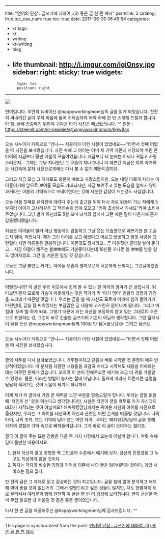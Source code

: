 
---
title: "연어의 단상 : 글쓰기에 대하여..(3) 좋은 글 한 편 예시"
permlink: 3
catalog: true
toc_nav_num: true
toc: true
date: 2017-06-30 06:49:54
categories:
- kr
tags:
- kr
- writing
- kr-writing
- blog
- life
thumbnail: http://i.imgur.com/igiOnsy.jpg
sidebar:
    right:
        sticky: true
widgets:
    -
        type: toc
        position: right
---


![](http://i.imgur.com/igiOnsy.jpg)

연어입니다. 우연히 뉴비이신 @happyworkingmom님의 글을 읽게 되었습니다. 잔잔히 써내려간 글이 무척 마음에 들어 저작권자의 허락 하에 한 번 소개해 드릴까 합니다. 아 참, 글에 집중하기 위하여 귀여운 아기 사진은 빼보았습니다. ^^
원문 : https://steemit.com/kr-newbie/@happyworkingmom/6gw8ag 

---

오늘 시누이가 카톡으로 "언니~~ 지웅이가 이런 시절이 있었네요~~"라면서 첫째 어렸을 때 사진을 보내왔습니다. 사진 속에 그 아이는 이미 제 기억 저편에 저장되어 버린 큰 아이의 지금보다 훨씬 어릴적 모습이었습니다. 지금보니 제 눈에는 어찌나 귀엽고 사랑스러운지... 그때는 그냥 지나쳤던 그 모습이 지나고나니 더 예쁜건 지금은 이미 과거라는 시간속에 묻혀 사진으로밖에는 다시 볼 수 없기 때문이겠지요.

그리고 지금 모습 그 자체로도 충분히 예쁘고 사랑스럽지만, 오늘 내일 다르게 자라는 아이들이기에 앞으로 보여줄 모습도 기대되지만, 지금 보여주고 있는 모습을 얼마지 않아 과거라는 이름의 기억속으로 보내야한다는 것에 서운한 감정이 드는것도 사실입니다.

오늘 아침 첫째를 유치원에 데려다 주는데 출근을 위해 다시 차로 뒤돌아 가는 저에게 5살짜리 아이가 고사리같은 그 작은손을 입에 모으고 "엄마 조심해서 가세요"라며 소리쳐 주었습니다. 그냥 별거 아닌데도 5살 꼬마 녀석의 입에서 그런 예쁜 말이 나온거에 혼자 감동했더랬습니다.

지금은 아이들의 별거 아닌 행동에도 감동하고 그냥 웃는 모습만으로 예쁘기만 한 고슴도치 엄마, 저입니다. 제가 그런 아이를 보고 예쁘다고 어르고 뽀뽀하고 맘껏 사랑을 표현할라 치면 어른들은 말씀하십니다. 이쁜것도 잠시라고.. 곧 미운짓만 골라할 날이 온다고... 지금 아들이 해주는 볼뽀뽀에도 기분좋아지는데 10년쯤 지나면 볼 뽀뽀를 받을 일도 없어지겠죠. 그건 참 서운한 일일 것 같습니다.

오늘은 그냥 불연듯 커가는 아이들 모습이 웬지모르게 서운하게 느껴지는 그런날이었습니다.

---

어떻습니까? 이 글은 우리 이웃에서 쉽게 볼 수 있는 한 아이의 엄마가 쓴 글입니다. 읽다보면 왠지 모르게 가슴이 따뜻해지는 것은 작가가 딱 '아기 엄마' 만큼의 경험과 감정을 드러냈기 때문일 것입니다. 우리는 글을 쓸 때 자신도 모르게 어깨에 힘이 들어가기 마련인데,  글을 잘 써야겠다는 부담감은 글 내용에 고스란히 묻어나게 됩니다. 그리고 마침내 '오버'를 하게 되죠. 그렇기 때문에 저는 자신을 포장하지 않고 있는 그대로의 수준으로 표현하는 것, 그것이 바로 진솔한 글쓰기의 기본이 아닐까 생각합니다. 그런 점에서 이 글을 쓰신 @happyworkingmom님께 100점 만 점(=풀보팅)을 드리고 싶군요.

---

오늘 시누이가 카톡으로 "언니~~ 지웅이가 이런 시절이 있었네요~~"라면서 첫째 어렸을 때 사진을 보내왔습니다. 

--- 

글의 서두를 다시 살펴보았습니다. 거두절미하고 단칼에 베듯 시작한 첫 문장이 매우 인상적이었습니다. 이 분처럼 자잘한 내용들을 과감히 쳐내고 시작해도 내용을 이해하는 데는 아무런 문제가 없습니다. 오히려 이 분이 전해주고픈 얘기에 조금 더 귀를 기울일 수 있겠죠. 물론, 이러한 방법이 능사는 절대 아닙니다. 필요에 따라서 이런저런 설명을 담담히 적어가는 것이 도움이 되기도 하니까요.

이제 제가 이 글에서 가장 큰 매력을 느낀 부분을 말씀드릴까 합니다. 우리는 글을 읽을 때 '타인이 쓴' 글을 읽는다고 생각합니다만, 사실은 타인이 글을 화두로 자기 자신과의 대화가 시작되는 것이 아닐까요? 해피워킹맘님께서는 귀여운 자신의 아이를 사진으로 올렸지만, 우리는 그 아이를 대신하여 자신과 관련된 어떤 존재를  떠올릴 것입니다. 나의 아이, 나의 조카, 또는 기억에 남아 있는 어떤 아이.. 우리는 해피워킹맘님의 글을 통해 각자의 경험과 기억 속으로 빠져들어갑니다. 그게 바로 이 글이 보여주는 힘이죠.

결국 이 글이 주는 묘한 감동은 다음 두 가지 사항에서 오는게 아닐까 합니다. 머릿 속에 담아 둘만한 내용이지요.
1. 현재 자신이 알고 경험한 딱 그만큼의 수준에서 얘기해 보자. 당신의 진정성을 그 누구도 의심하지 않을 것이다.
2. 독자는 각자의 비슷한 경험과 기억에 의존해 나의 글을 읽어내려갈 것이다. 과잉 서비스는 필요 없다. 

한 편의 글은 그 자체로 읽고 감상하는 것이 최고입니다. 글을 쓸데 없이 분석하고 해체해 봐야 좋을 것이 없는거죠. 그래서 설명드리고 싶은 것들도 많지만, 저도 한발자욱 뒤로 물러서서 여러분과 함께 잔잔히 이 글을 한 번 더 감상해 보려합니다. 왠지 선선한 저녁 무렵 읽으면 더 어울릴 것 같은 좋은 글이었습니다.

다시 한 번 글을 제공해주신 @happyworkingmom님께 감사드립니다. ^^

- - -

This page is synchronized from the post: [연어의 단상 : 글쓰기에 대하여..(3) 좋은 글 한 편 예시](https://steemit.com/@jack8831/3)
